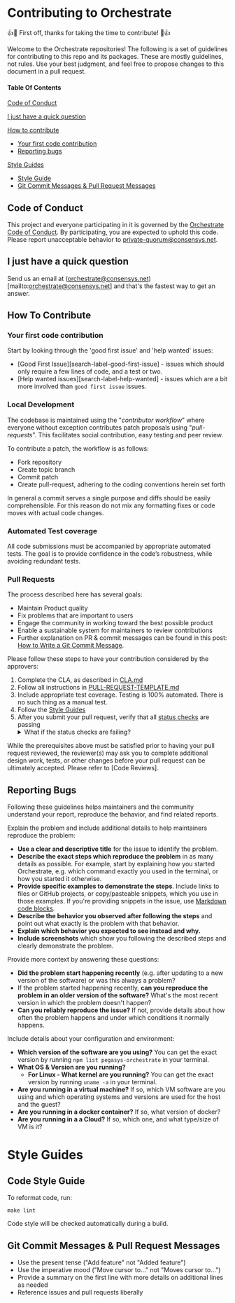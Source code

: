 # Contributing to Orchestrate

:+1::tada: First off, thanks for taking the time to contribute! :tada::+1:

Welcome to the Orchestrate repositories! The following is a set of guidelines for contributing to this repo and its packages. These are mostly guidelines, not rules. Use your best judgment, and feel free to propose changes to this document in a pull request.

#### Table Of Contents

[Code of Conduct](#code-of-conduct)

[I just have a quick question](#i-just-have-a-quick-question)

[How to contribute](#how-to-contribute)

- [Your first code contribution](#your-first-code-contribution)
- [Reporting bugs](#reporting-bugs)

[Style Guides](#style-guides)

- [Style Guide](#code-style-guide)
- [Git Commit Messages & Pull Request Messages](#git-commit-messages--pull-request-messages)

## Code of Conduct

This project and everyone participating in it is governed by the [Orchestrate Code of Conduct](CODE-OF-CONDUCT.md). By participating, you are expected to uphold this code. Please report unacceptable behavior to [private-quorum@consensys.net].

## I just have a quick question

Send us an email at (orchestrate@consensys.net)[mailto:orchestrate@consensys.net] and that's the fastest way to get an answer.

## How To Contribute

### Your first code contribution

Start by looking through the 'good first issue' and 'help wanted' issues:

- [Good First Issue][search-label-good-first-issue] - issues which should only require a few lines of code, and a test or two.
- [Help wanted issues][search-label-help-wanted] - issues which are a bit more involved than `good first issue` issues.

### Local Development

The codebase is maintained using the "_contributor workflow_" where everyone without exception contributes patch proposals using "_pull-requests_". This facilitates social contribution, easy testing and peer review.

To contribute a patch, the workflow is as follows:

- Fork repository
- Create topic branch
- Commit patch
- Create pull-request, adhering to the coding conventions herein set forth

In general a commit serves a single purpose and diffs should be easily comprehensible. For this reason do not mix any formatting fixes or code moves with actual code changes.

### Automated Test coverage

All code submissions must be accompanied by appropriate automated tests. The goal is to provide confidence in the code’s robustness, while avoiding redundant tests.

### Pull Requests

The process described here has several goals:

- Maintain Product quality
- Fix problems that are important to users
- Engage the community in working toward the best possible product
- Enable a sustainable system for maintainers to review contributions
- Further explanation on PR & commit messages can be found in this post: [How to Write a Git Commit Message](https://chris.beams.io/posts/git-commit/).

Please follow these steps to have your contribution considered by the approvers:

1. Complete the CLA, as described in [CLA.md]
2. Follow all instructions in [PULL-REQUEST-TEMPLATE.md](.github/pull_request_template.md)
3. Include appropriate test coverage. Testing is 100% automated. There is no such thing as a manual test.
4. Follow the [Style Guides](#style-guides)
5. After you submit your pull request, verify that all [status checks](https://help.github.com/articles/about-status-checks/) are passing <details><summary>What if the status checks are failing?</summary>If a status check is failing, and you believe that the failure is unrelated to your change, please leave a comment on the pull request explaining why you believe the failure is unrelated. A maintainer will re-run the status check for you. If we conclude that the failure was a false positive, then we will open an issue to track that problem with our status check suite.</details>

While the prerequisites above must be satisfied prior to having your pull request reviewed, the reviewer(s) may ask you to complete additional design work, tests, or other changes before your pull request can be ultimately accepted. Please refer to [Code Reviews].

## Reporting Bugs

Following these guidelines helps maintainers and the community understand your report, reproduce the behavior, and find related reports.

Explain the problem and include additional details to help maintainers reproduce the problem:

- **Use a clear and descriptive title** for the issue to identify the problem.
- **Describe the exact steps which reproduce the problem** in as many details as possible. For example, start by explaining how you started Orchestrate, e.g. which command exactly you used in the terminal, or how you started it otherwise.
- **Provide specific examples to demonstrate the steps**. Include links to files or GitHub projects, or copy/pasteable snippets, which you use in those examples. If you're providing snippets in the issue, use [Markdown code blocks](https://help.github.com/articles/markdown-basics/#multiple-lines).
- **Describe the behavior you observed after following the steps** and point out what exactly is the problem with that behavior.
- **Explain which behavior you expected to see instead and why.**
- **Include screenshots** which show you following the described steps and clearly demonstrate the problem.

Provide more context by answering these questions:

- **Did the problem start happening recently** (e.g. after updating to a new version of the software) or was this always a problem?
- If the problem started happening recently, **can you reproduce the problem in an older version of the software?** What's the most recent version in which the problem doesn't happen?
- **Can you reliably reproduce the issue?** If not, provide details about how often the problem happens and under which conditions it normally happens.

Include details about your configuration and environment:

- **Which version of the software are you using?** You can get the exact version by running `npm list pegasys-orchestrate` in your terminal.
- **What OS & Version are you running?**
  - **For Linux - What kernel are you running?** You can get the exact version by running `uname -a` in your terminal.
- **Are you running in a virtual machine?** If so, which VM software are you using and which operating systems and versions are used for the host and the guest?
- **Are you running in a docker container?** If so, what version of docker?
- **Are you running in a a Cloud?** If so, which one, and what type/size of VM is it?

# Style Guides

## Code Style Guide

To reformat code, run:

```
make lint
```

Code style will be checked automatically during a build.

## Git Commit Messages & Pull Request Messages

- Use the present tense ("Add feature" not "Added feature")
- Use the imperative mood ("Move cursor to..." not "Moves cursor to...")
- Provide a summary on the first line with more details on additional lines as needed
- Reference issues and pull requests liberally

[private-quorum@consensys.net]: mailto:private-quorum@consensys.net
[cla.md]: /CLA.md
